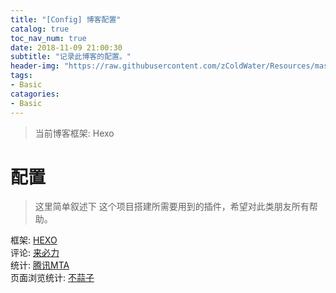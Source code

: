 ```yaml
---
title: "[Config] 博客配置"
catalog: true
toc_nav_num: true
date: 2018-11-09 21:00:30
subtitle: "记录此博客的配置。"
header-img: "https://raw.githubusercontent.com/zColdWater/Resources/master/Images/knowledge-min.png"
tags:
- Basic
catagories:
- Basic
---
```


> 当前博客框架: Hexo

配置
=======
> 这里简单叙述下 这个项目搭建所需要用到的插件，希望对此类朋友所有帮助。

框架: [HEXO](https://hexo.io/zh-cn/)  
评论: [来必力](https://www.livere.com/)  
统计: [腾讯MTA](https://mta.qq.com/)  
页面浏览统计: [不蒜子](http://ibruce.info/2015/04/04/busuanzi/)


